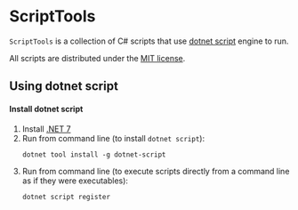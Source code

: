 ﻿# ScriptTools

`ScriptTools` is a collection of C# scripts that use [dotnet script](https://github.com/dotnet-script/dotnet-script) engine to run.

All scripts are distributed under the [MIT license](http://opensource.org/licenses/MIT).

## Using dotnet script

#### Install dotnet script

1. Install [.NET 7](https://dotnet.microsoft.com/en-us/download)
1. Run from command line (to install `dotnet script`):
    ```
    dotnet tool install -g dotnet-script
    ```
1. Run from command line (to execute scripts directly from a command line as if they were executables):
    ```
    dotnet script register
    ```
